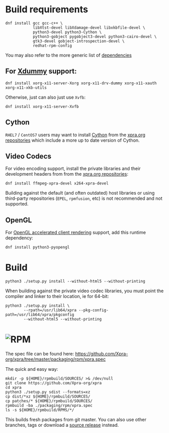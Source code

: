 # Build requirements
```shell
dnf install gcc gcc-c++ \
            libXtst-devel libXdamage-devel libxkbfile-devel \
            python3-devel python3-Cython \
            python3-gobject pygobject3-devel python3-cairo-devel \
            gtk3-devel gobject-introspection-devel \
            redhat-rpm-config
```
You may also refer to the more generic list of [dependencies](./Dependencies.md)

## For [Xdummy](../Usage/Xdummy.md) support:
```shell
dnf install xorg-x11-server-Xorg xorg-x11-drv-dummy xorg-x11-xauth xorg-x11-xkb-utils
```
Otherwise, just can also just use `Xvfb`:
```shell
dnf install xorg-x11-server-Xvfb
```

## Cython
`RHEL7` / `CentOS7` users may want to install [Cython](http://www.cython.org/) from the [xpra.org repositories](https://github.com/Xpra-org/xpra/wiki/Download) which include a more up to date version of Cython.


## Video Codecs
For video encoding support, install the private libraries and their development headers from from the [xpra.org repositories](https://github.com/Xpra-org/xpra/wiki/Download):
```shell
dnf install ffmpeg-xpra-devel x264-xpra-devel
```
Building against the default (and often outdated) host libraries or using third-party repositories (`EPEL`, `rpmfusion`, etc) is not recommended and not supported.


## OpenGL
For [OpenGL accelerated client rendering](../Usage/Client-OpenGL.md) support, add this runtime dependency:
```shell
dnf install python3-pyopengl
```

# Build
```shell
python3 ./setup.py install --without-html5 --without-printing
```

When building against the private video codec libraries, you must point the compiler and linker to their location, ie for 64-bit:
```shell
python3 ./setup.py install \
        --rpath=/usr/lib64/xpra --pkg-config-path=/usr/lib64/xpra/pkgconfig
        --without-html5 --without-printing
```

# ![RPM](https://xpra.org/icons/rpm.png)
The spec file can be found here:
https://github.com/Xpra-org/xpra/tree/master/packaging/rpm/xpra.spec


The quick and easy way:
```shell
mkdir -p ${HOME}/rpmbuild/SOURCES/ >& /dev/null
git clone https://github.com/Xpra-org/xpra
cd xpra
python3 ./setup.py sdist --formats=xz
cp dist/*xz ${HOME}/rpmbuild/SOURCES/
cp patches/* ${HOME}/rpmbuild/SOURCES/
rpmbuild -ba ./packaging/rpm/xpra.spec
ls -s ${HOME}/rpmbuild/RPMS/*/
```
This builds fresh packages from git master. You can also use other branches, tags or download a [source release](https://xpra.org/src/) instead.
